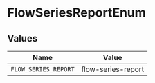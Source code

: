 # FlowSeriesReportEnum


## Values

| Name                 | Value                |
| -------------------- | -------------------- |
| `FLOW_SERIES_REPORT` | flow-series-report   |